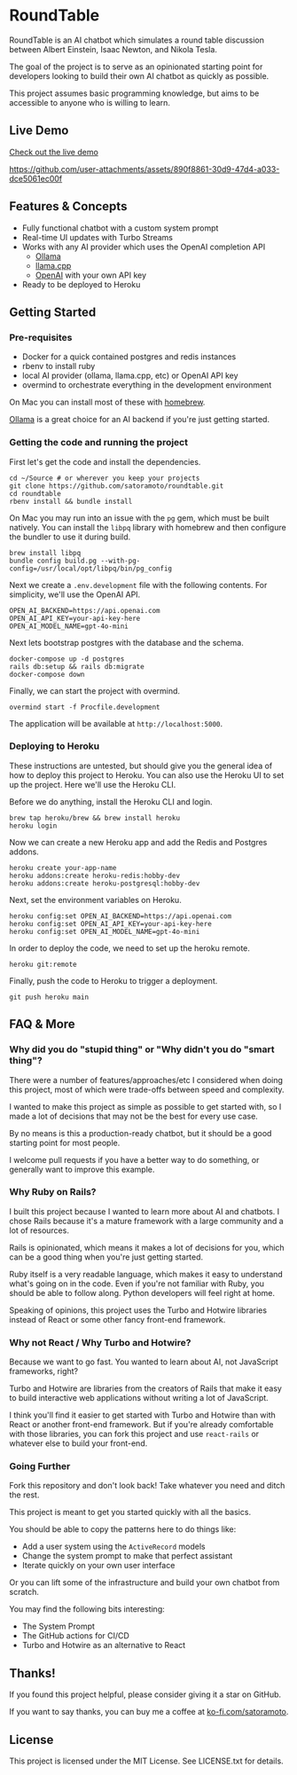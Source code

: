 # RoundTable
RoundTable is an AI chatbot which simulates a round table discussion between 
Albert Einstein, Isaac Newton, and Nikola Tesla.

The goal of the project is to serve as an opinionated starting point for 
developers looking to build their own AI chatbot as quickly as possible.

This project assumes basic programming knowledge, but aims to be accessible to anyone who is willing to learn.

## Live Demo
[Check out the live demo](https://roundtableai-580da9ec0237.herokuapp.com/)

https://github.com/user-attachments/assets/890f8861-30d9-47d4-a033-dce5061ec00f

## Features & Concepts
- Fully functional chatbot with a custom system prompt
- Real-time UI updates with Turbo Streams
- Works with any AI provider which uses the OpenAI completion API
  - [Ollama](https://ollama.com)
  - [llama.cpp](https://github.com/ggerganov/llama.cpp)
  - [OpenAI](https://openai.com/api/) with your own API key
- Ready to be deployed to Heroku

## Getting Started
### Pre-requisites
- Docker for a quick contained postgres and redis instances
- rbenv to install ruby
- local AI provider (ollama, llama.cpp, etc) or OpenAI API key
- overmind to orchestrate everything in the development environment

On Mac you can install most of these with [homebrew](https://brew.sh/). 

[Ollama](https://ollama.com/download) is a great choice for an AI backend if you're just getting started.

### Getting the code and running the project
First let's get the code and install the dependencies.
```shell
cd ~/Source # or wherever you keep your projects
git clone https://github.com/satoramoto/roundtable.git
cd roundtable
rbenv install && bundle install
```

On Mac you may run into an issue with the `pg` gem, which must be built natively.
You can install the `libpq` library with homebrew and then configure the bundler to use it during build.
```shell
brew install libpq
bundle config build.pg --with-pg-config=/usr/local/opt/libpq/bin/pg_config
```

Next we create a `.env.development` file with the following contents. For simplicity, we'll use the OpenAI API.
```shell
OPEN_AI_BACKEND=https://api.openai.com
OPEN_AI_API_KEY=your-api-key-here
OPEN_AI_MODEL_NAME=gpt-4o-mini
```

Next lets bootstrap postgres with the database and the schema.
```shell
docker-compose up -d postgres
rails db:setup && rails db:migrate
docker-compose down
```

Finally, we can start the project with overmind.
```shell
overmind start -f Procfile.development
```

The application will be available at `http://localhost:5000`.

### Deploying to Heroku
These instructions are untested, but should give you the general idea of how to deploy this project to Heroku.
You can also use the Heroku UI to set up the project. Here we'll use the Heroku CLI.

Before we do anything, install the Heroku CLI and login.
```shell
brew tap heroku/brew && brew install heroku
heroku login
```

Now we can create a new Heroku app and add the Redis and Postgres addons.
```shell
heroku create your-app-name
heroku addons:create heroku-redis:hobby-dev
heroku addons:create heroku-postgresql:hobby-dev
```

Next, set the environment variables on Heroku.
```shell
heroku config:set OPEN_AI_BACKEND=https://api.openai.com
heroku config:set OPEN_AI_API_KEY=your-api-key-here
heroku config:set OPEN_AI_MODEL_NAME=gpt-4o-mini
```

In order to deploy the code, we need to set up the heroku remote.
```shell
heroku git:remote
```

Finally, push the code to Heroku to trigger a deployment.
```shell
git push heroku main
```

## FAQ & More
### Why did you do "stupid thing" or "Why didn't you do "smart thing"?
There were a number of features/approaches/etc I considered when doing this project, 
most of which were trade-offs between speed and complexity.

I wanted to make this project as simple as possible to get started with,
so I made a lot of decisions that may not be the best for every use case.

By no means is this a production-ready chatbot, but it should be a good starting point for most people.

I welcome pull requests if you have a better way to do something, or generally want to improve this example.

### Why Ruby on Rails?
I built this project because I wanted to learn more about AI and chatbots.
I chose Rails because it's a mature framework with a large community and a lot of resources.

Rails is opinionated, which means it makes a lot of decisions for you, 
which can be a good thing when you're just getting started.

Ruby itself is a very readable language, which makes it easy to understand what's going on in the code. 
Even if you're not familiar with Ruby, you should be able to follow along. Python developers will feel right at home.

Speaking of opinions, this project uses the Turbo and Hotwire libraries 
instead of React or some other fancy front-end framework.

### Why not React / Why Turbo and Hotwire?
Because we want to go fast. You wanted to learn about AI, not JavaScript frameworks, right?

Turbo and Hotwire are libraries from the creators of Rails that make it easy to 
build interactive web applications without writing a lot of JavaScript.

I think you'll find it easier to get started with Turbo and Hotwire than with React or another front-end framework.
But if you're already comfortable with those libraries, 
you can fork this project and use `react-rails` or whatever else to build your front-end.

### Going Further
Fork this repository and don't look back! Take whatever you need and ditch the rest. 

This project is meant to get you started quickly with all the basics. 

You should be able to copy the patterns here to do things like:
- Add a user system using the `ActiveRecord` models
- Change the system prompt to make that perfect assistant
- Iterate quickly on your own user interface

Or you can lift some of the infrastructure and build your own chatbot from scratch.

You may find the following bits interesting:
- The System Prompt
- The GitHub actions for CI/CD
- Turbo and Hotwire as an alternative to React

## Thanks!
If you found this project helpful, please consider giving it a star on GitHub.

If you want to say thanks, you can buy me a coffee at [ko-fi.com/satoramoto](https://ko-fi.com/satoramoto).

## License
This project is licensed under the MIT License. See LICENSE.txt for details.
